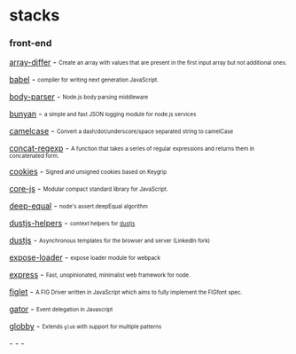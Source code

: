 # stacks

### front-end

[array-differ](https://github.com/sindresorhus/array-differ) - <sub><sup>Create an array with values that are present in the first input array but not additional ones.</sub></sup>

[babel](https://github.com/babel/babel) - <sub><sup>compiler for writing next generation JavaScript.</sup></sub>

[body-parser](https://github.com/expressjs/body-parser) - <sub><sup>Node.js body parsing middleware</sup></sub>

[bunyan](https://github.com/trentm/node-bunyan) - <sub><sup>a simple and fast JSON logging module for node.js services</sup></sub>

[camelcase](https://github.com/sindresorhus/camelcase) - <sub><sup>Convert a dash/dot/underscore/space separated string to camelCase</sup></sub>

[concat-regexp](https://github.com/michaelrhodes/concat-regexp) - <sub><sup>A function that takes a series of regular expressions and returns them in concatenated form.</sup></sub>

[cookies](https://github.com/pillarjs/cookies) - <sub><sup>Signed and unsigned cookies based on Keygrip</sup></sub>

[core-js](https://github.com/zloirock/core-js) - <sub><sup>Modular compact standard library for JavaScript.</sup></sub>

[deep-equal](https://github.com/substack/node-deep-equal) - <sub><sup>node's assert.deepEqual algorithm</sup></sub>

[dustjs-helpers](https://github.com/linkedin/dustjs-helpers) - <sub><sup> context helpers for [dustjs](https://github.com/linkedin/dustjs)</sup></sub>

[dustjs](https://github.com/linkedin/dustjs) - <sub><sup>Asynchronous templates for the browser and server (LinkedIn fork)</sup></sub>

[expose-loader](https://github.com/webpack/expose-loader) - <sub><sup>expose loader module for webpack</sup></sub>

[express](https://github.com/strongloop/express) - <sub><sup>Fast, unopinionated, minimalist web framework for node.</sup></sub>

[figlet](https://github.com/patorjk/figlet.js) - <sub><sup>A FIG Driver written in JavaScript which aims to fully implement the FIGfont spec.</sup></sub>

[gator](https://github.com/ccampbell/gator) - <sub><sup>Event delegation in Javascript</sup></sub>

[globby](https://github.com/sindresorhus/globby) - <sub><sup>Extends `glob` with support for multiple patterns</sup></sub>

[]() - <sub><sup></sup></sub>
[]() - <sub><sup></sup></sub>
[]() - <sub><sup></sup></sub>

